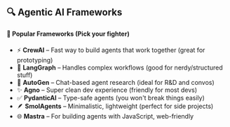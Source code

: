 ## 🔍 Agentic AI Frameworks

#### 🧠 Popular Frameworks (Pick your fighter)

* ⚡ **CrewAI** – Fast way to build agents that work together (great for prototyping)
* 🔁 **LangGraph** – Handles complex workflows (good for nerdy/structured stuff)
* 💬 **AutoGen** – Chat-based agent research (ideal for R\&D and convos)
* ✨ **Agno** – Super clean dev experience (friendly for most devs)
* ✅ **PydanticAI** – Type-safe agents (you won't break things easily)
* 🪶 **SmolAgents** – Minimalistic, lightweight (perfect for side projects)
* 🌐 **Mastra** – For building agents with JavaScript, web-friendly
